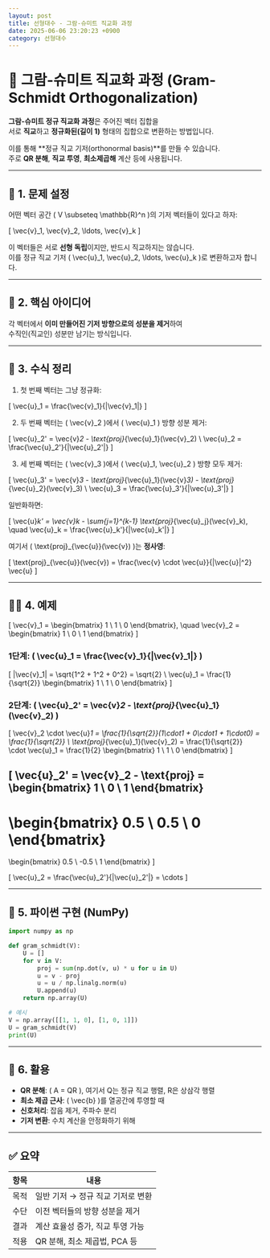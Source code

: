 ```yaml
---
layout: post
title: 선형대수 - 그람-슈미트 직교화 과정
date: 2025-06-06 23:20:23 +0900
category: 선형대수
---
```

# 🧮 그람-슈미트 직교화 과정 (Gram-Schmidt Orthogonalization)

**그람-슈미트 정규 직교화 과정**은 주어진 벡터 집합을  
서로 **직교**하고 **정규화된(길이 1)** 형태의 집합으로 변환하는 방법입니다.

이를 통해 **정규 직교 기저(orthonormal basis)**를 만들 수 있습니다.  
주로 **QR 분해**, **직교 투영**, **최소제곱해** 계산 등에 사용됩니다.

---

## 📘 1. 문제 설정

어떤 벡터 공간 \( V \subseteq \mathbb{R}^n \)의 기저 벡터들이 있다고 하자:

\[
\vec{v}_1, \vec{v}_2, \ldots, \vec{v}_k
\]

이 벡터들은 서로 **선형 독립**이지만, 반드시 직교하지는 않습니다.  
이를 정규 직교 기저 \( \vec{u}_1, \vec{u}_2, \ldots, \vec{u}_k \)로 변환하고자 합니다.

---

## 🧩 2. 핵심 아이디어

각 벡터에서 **이미 만들어진 기저 방향으로의 성분을 제거**하여  
수직인(직교인) 성분만 남기는 방식입니다.

---

## 🧾 3. 수식 정리

1. 첫 번째 벡터는 그냥 정규화:

\[
\vec{u}_1 = \frac{\vec{v}_1}{\|\vec{v}_1\|}
\]

2. 두 번째 벡터는 \( \vec{v}_2 \)에서 \( \vec{u}_1 \) 방향 성분 제거:

\[
\vec{u}_2' = \vec{v}_2 - \text{proj}_{\vec{u}_1}(\vec{v}_2) \\
\vec{u}_2 = \frac{\vec{u}_2'}{\|\vec{u}_2'\|}
\]

3. 세 번째 벡터는 \( \vec{v}_3 \)에서 \( \vec{u}_1, \vec{u}_2 \) 방향 모두 제거:

\[
\vec{u}_3' = \vec{v}_3 - \text{proj}_{\vec{u}_1}(\vec{v}_3) - \text{proj}_{\vec{u}_2}(\vec{v}_3) \\
\vec{u}_3 = \frac{\vec{u}_3'}{\|\vec{u}_3'\|}
\]

일반화하면:

\[
\vec{u}_k' = \vec{v}_k - \sum_{j=1}^{k-1} \text{proj}_{\vec{u}_j}(\vec{v}_k), \quad
\vec{u}_k = \frac{\vec{u}_k'}{\|\vec{u}_k'\|}
\]

여기서 \( \text{proj}_{\vec{u}}(\vec{v}) \)는 **정사영**:

\[
\text{proj}_{\vec{u}}(\vec{v}) = \frac{\vec{v} \cdot \vec{u}}{\|\vec{u}\|^2} \vec{u}
\]

---

## 🧑‍🏫 4. 예제

\[
\vec{v}_1 =
\begin{bmatrix}
1 \\ 1 \\ 0
\end{bmatrix}, \quad
\vec{v}_2 =
\begin{bmatrix}
1 \\ 0 \\ 1
\end{bmatrix}
\]

### 1단계: \( \vec{u}_1 = \frac{\vec{v}_1}{\|\vec{v}_1\|} \)

\[
\|\vec{v}_1\| = \sqrt{1^2 + 1^2 + 0^2} = \sqrt{2} \\
\vec{u}_1 = \frac{1}{\sqrt{2}} \begin{bmatrix} 1 \\ 1 \\ 0 \end{bmatrix}
\]

### 2단계: \( \vec{u}_2' = \vec{v}_2 - \text{proj}_{\vec{u}_1}(\vec{v}_2) \)

\[
\vec{v}_2 \cdot \vec{u}_1 = \frac{1}{\sqrt{2}}(1\cdot1 + 0\cdot1 + 1\cdot0) = \frac{1}{\sqrt{2}} \\
\text{proj}_{\vec{u}_1}(\vec{v}_2) = \frac{1}{\sqrt{2}} \cdot \vec{u}_1 = \frac{1}{2}
\begin{bmatrix}
1 \\ 1 \\ 0
\end{bmatrix}
\]

\[
\vec{u}_2' = \vec{v}_2 - \text{proj} = \begin{bmatrix} 1 \\ 0 \\ 1 \end{bmatrix}
-
\begin{bmatrix} 0.5 \\ 0.5 \\ 0 \end{bmatrix}
=
\begin{bmatrix} 0.5 \\ -0.5 \\ 1 \end{bmatrix}
\]

\[
\vec{u}_2 = \frac{\vec{u}_2'}{\|\vec{u}_2'\|} = \cdots
\]

---

## 🧮 5. 파이썬 구현 (NumPy)

```python
import numpy as np

def gram_schmidt(V):
    U = []
    for v in V:
        proj = sum(np.dot(v, u) * u for u in U)
        u = v - proj
        u = u / np.linalg.norm(u)
        U.append(u)
    return np.array(U)

# 예시
V = np.array([[1, 1, 0], [1, 0, 1]])
U = gram_schmidt(V)
print(U)
```

---

## 🧠 6. 활용

- **QR 분해**: \( A = QR \), 여기서 Q는 정규 직교 행렬, R은 상삼각 행렬
- **최소 제곱 근사**: \( \vec{b} \)를 열공간에 투영할 때
- **신호처리**: 잡음 제거, 주파수 분리
- **기저 변환**: 수치 계산을 안정화하기 위해

---

## ✅ 요약

| 항목 | 내용 |
|------|------|
| 목적 | 일반 기저 → 정규 직교 기저로 변환 |
| 수단 | 이전 벡터들의 방향 성분을 제거 |
| 결과 | 계산 효율성 증가, 직교 투영 가능 |
| 적용 | QR 분해, 최소 제곱법, PCA 등 |